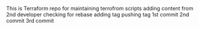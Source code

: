 This is Terraform repo for maintaining terrofrom scripts
adding content from 2nd developer
checking for rebase
adding tag
pushing tag
1st commit
2nd commit
3rd commit
